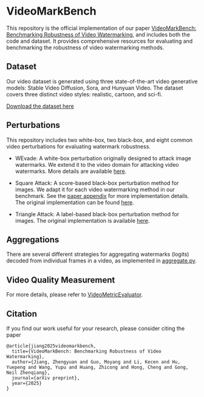 # VideoMarkBench

This repository is the official implementation of our paper [VideoMarkBench: Benchmarking Robustness of Video Watermarking](https://arxiv.org/abs/2505.21620), and includes both the code and dataset. It provides comprehensive resources for evaluating and benchmarking the robustness of video watermarking methods.



## Dataset

Our video dataset is generated using three state-of-the-art video generative models: Stable Video Diffusion, Sora, and Hunyuan Video. The dataset covers three distinct video styles: realistic, cartoon, and sci-fi.

[Download the dataset here](https://www.kaggle.com/datasets/zhengyuanjiang/videomarkbench/data)



## Perturbations

This repository includes two white-box, two black-box, and eight common video perturbations for evaluating watermark robustness.

- WEvade: A white-box perturbation originally designed to attack image watermarks. We extend it to the video domain for attacking video watermarks. More details are available [here](https://github.com/zhengyuan-jiang/WEvade).

- Square Attack: A score-based black-box perturbation method for images. We adapt it for each video watermarking method in our benchmark. See the [paper appendix](https://arxiv.org/abs/2505.21620) for more implementation details. The original implementation can be found [here](https://github.com/max-andr/square-attack).

- Triangle Attack: A label-based black-box perturbation method for images. The original implementation is available [here](https://github.com/xiaosen-wang/TA).



## Aggregations

There are several different strategies for aggregating watermarks (logits) decoded from individual frames in a video, as implemented in [aggregate.py](https://github.com/zhengyuan-jiang/VideoMarkBench/blob/main/aggregation.py).



## Video Quality Measurement

For more details, please refer to [VideoMetricEvaluator](https://github.com/Cookieser/VideoMetricEvaluator).



## Citation

If you find our work useful for your research, please consider citing the paper
```
@article{jiang2025videomarkbench,
  title={VideoMarkBench: Benchmarking Robustness of Video Watermarking},
  author={Jiang, Zhengyuan and Guo, Moyang and Li, Kecen and Hu, Yuepeng and Wang, Yupu and Huang, Zhicong and Hong, Cheng and Gong, Neil Zhenqiang},
  journal={arXiv preprint},
  year={2025}
}
```
